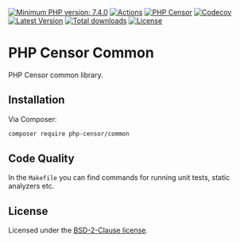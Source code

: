 [![Minimum PHP version: 7.4.0](https://img.shields.io/badge/php-7.4.0%2B-blue.svg?label=PHP)](https://packagist.org/packages/php-censor/common)
[![Actions](https://github.com/php-censor/common/actions/workflows/ci.yaml/badge.svg?label=Version)](https://github.com/php-censor/common/actions)
[![PHP Censor](http://ci.php-censor.info/build-status/image/14?branch=master&label=PHP%20Censor)](http://ci.php-censor.info/build-status/view/14?branch=master)
[![Codecov](https://codecov.io/gh/php-censor/common/branch/master/graph/badge.svg)](https://codecov.io/gh/php-censor/common)
[![Latest Version](https://img.shields.io/packagist/v/php-censor/common.svg?label=Version)](https://packagist.org/packages/php-censor/common)
[![Total downloads](https://img.shields.io/packagist/dt/php-censor/common.svg?label=Downloads)](https://packagist.org/packages/php-censor/common)
[![License](https://img.shields.io/packagist/l/php-censor/common.svg?label=License)](https://packagist.org/packages/php-censor/common)

PHP Censor Common
=================

PHP Censor common library.

Installation
------------

Via Composer:

```bash
composer require php-censor/common
```

Code Quality
------------

In the `Makefile` you can find commands for running unit tests, static analyzers etc.

License
-------

Licensed under the [BSD-2-Clause license](LICENSE).

